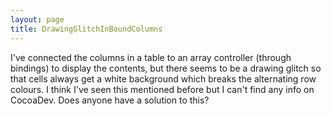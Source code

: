 ```yaml
---
layout: page
title: DrawingGlitchInBoundColumns
---
```


I've connected the columns in a table to an array controller (through bindings) to display the contents, but there seems to be a drawing glitch so that cells always get a white background which breaks the alternating row colours. I think I've seen this mentioned before but I can't find any info on CocoaDev. Does anyone have a solution to this?

